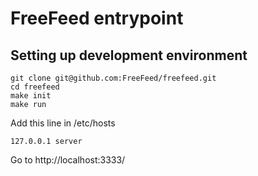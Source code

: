 # FreeFeed entrypoint

## Setting up development environment

    git clone git@github.com:FreeFeed/freefeed.git
    cd freefeed
    make init
    make run

Add this line in /etc/hosts

    127.0.0.1 server

Go to http://localhost:3333/
